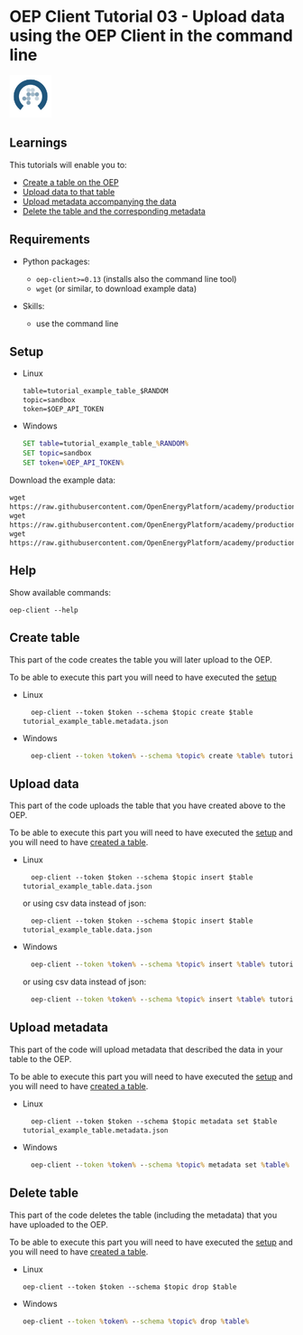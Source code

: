 # OEP Client Tutorial 03 - Upload data using the OEP Client in the command line

<!-- keep img below title and without align="left"  -->
<img src="https://raw.githubusercontent.com/OpenEnergyPlatform/academy/develop/docs/data/img/OEP_logo_2_no_text.svg" alt="OpenEnergy Platform" height="75" width="75" />

## Learnings

This tutorials will enable you to:

- [Create a table on the OEP](#create-table)
- [Upload data to that table](#upload-data)
- [Upload metadata accompanying the data](#upload-metadata)
- [Delete the table and the corresponding metadata](#delete-table)

## Requirements

- Python packages:

  - `oep-client>=0.13` (installs also the command line tool)
  - `wget` (or similar, to download example data)

- Skills:
  - use the command line

## Setup

- Linux

  ```shell
  table=tutorial_example_table_$RANDOM
  topic=sandbox
  token=$OEP_API_TOKEN
  ```

- Windows

  ```cmd
  SET table=tutorial_example_table_%RANDOM%
  SET topic=sandbox
  SET token=%OEP_API_TOKEN%
  ```

Download the example data:

```shell
wget https://raw.githubusercontent.com/OpenEnergyPlatform/academy/production/docs/data/tutorial_example_table.data.csv
wget https://raw.githubusercontent.com/OpenEnergyPlatform/academy/production/docs/data/tutorial_example_table.data.json
wget https://raw.githubusercontent.com/OpenEnergyPlatform/academy/production/docs/data/tutorial_example_table.metadata.json
```

## Help

Show available commands:

```shell
oep-client --help
```

## Create table

This part of the code creates the table you will later upload to the OEP.

To be able to execute this part you will need to have executed the [setup](#setup)

- Linux

  ```shell
    oep-client --token $token --schema $topic create $table tutorial_example_table.metadata.json
  ```

- Windows

  ```cmd
    oep-client --token %token% --schema %topic% create %table% tutorial_example_table.metadata.json
  ```

## Upload data

This part of the code uploads the table that you have created above to the OEP.

To be able to execute this part you will need to have executed the [setup](#setup) and you will need to have [created a table](#create-table).

- Linux

  ```shell
    oep-client --token $token --schema $topic insert $table tutorial_example_table.data.json
  ```

  or using csv data instead of json:

  ```shell
    oep-client --token $token --schema $topic insert $table tutorial_example_table.data.json
  ```

- Windows

  ```cmd
    oep-client --token %token% --schema %topic% insert %table% tutorial_example_table.data.json
  ```

  or using csv data instead of json:

  ```cmd
    oep-client --token %token% --schema %topic% insert %table% tutorial_example_table.data.csv
  ```

## Upload metadata

This part of the code will upload metadata that described the data in your table to the OEP.

To be able to execute this part you will need to have executed the [setup](#setup) and you will need to have [created a table](#create-table).

- Linux

  ```shell
    oep-client --token $token --schema $topic metadata set $table tutorial_example_table.metadata.json
  ```

- Windows

  ```cmd
    oep-client --token %token% --schema %topic% metadata set %table% tutorial_example_table.metadata.json
  ```

## Delete table

This part of the code deletes the table (including the metadata) that you have uploaded to the OEP.

To be able to execute this part you will need to have executed the [setup](#setup) and you will need to have [created a table](#create-table).

- Linux

  ```shell
  oep-client --token $token --schema $topic drop $table
  ```

- Windows

  ```cmd
  oep-client --token %token% --schema %topic% drop %table%
  ```
